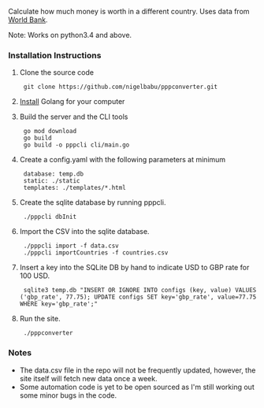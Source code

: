 Calculate how much money is worth in a different country. Uses data from [World
Bank][wb].

Note: Works on python3.4 and above.

### Installation Instructions
1. Clone the source code

        git clone https://github.com/nigelbabu/pppconverter.git

2. [Install](https://go.dev/doc/install) Golang for your computer

3. Build the server and the CLI tools

        go mod download
        go build
        go build -o pppcli cli/main.go

4. Create a config.yaml with the following parameters at minimum

        database: temp.db
        static: ./static
        templates: ./templates/*.html

5. Create the sqlite database by running pppcli.

        ./pppcli dbInit

6. Import the CSV into the sqlite database.

        ./pppcli import -f data.csv
        ./pppcli importCountries -f countries.csv

7. Insert a key into the SQLite DB by hand to indicate USD to GBP rate for 100 USD.

        sqlite3 temp.db "INSERT OR IGNORE INTO configs (key, value) VALUES ('gbp_rate', 77.75); UPDATE configs SET key='gbp_rate', value=77.75 WHERE key='gbp_rate';" 

8. Run the site.

        ./pppconverter

[wb]: http://data.worldbank.org/indicator/PA.NUS.PPP


### Notes
* The data.csv file in the repo will not be frequently updated, however, the
  site itself will fetch new data once a week.
* Some automation code is yet to be open sourced as I'm still working out some
  minor bugs in the code.
